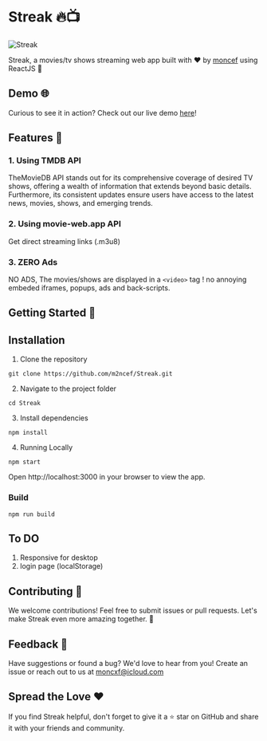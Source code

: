 # Streak 🔥📺
![Streak](https://socialify.git.ci/m2ncef/Streak/image?description=1&font=Inter&language=1&name=1&owner=1&theme=Dark)

Streak, a movies/tv shows streaming web app built with ❤️ by [moncef](https://github.com/m2ncef) using ReactJS 🚀

## Demo 🌐

Curious to see it in action? Check out our live demo [here](https://streaak.netlify.app)!

## Features 🌈

### 1. Using TMDB API
   TheMovieDB API stands out for its comprehensive coverage of desired TV shows, offering a wealth of information that extends beyond basic details. Furthermore, its consistent updates ensure users have access to the latest news, movies, shows, and emerging trends.
### 2. Using movie-web.app API
   Get direct streaming links (.m3u8)
### 3. ZERO Ads
   NO ADS, The movies/shows are displayed in a `<video>` tag ! no annoying embeded iframes, popups, ads and back-scripts.

## Getting Started 🚀

## Installation
1. Clone the repository

```
git clone https://github.com/m2ncef/Streak.git
```

2. Navigate to the project folder

```
cd Streak
```

3. Install dependencies
   
```
npm install
```

4. Running Locally
   
```
npm start
```
   
Open http://localhost:3000 in your browser to view the app.

### Build
```
npm run build
```

## To DO

1. Responsive for desktop
2. login page (localStorage)

## Contributing 🤝
We welcome contributions! Feel free to submit issues or pull requests. Let's make Streak even more amazing together. 🌟

## Feedback 💌
Have suggestions or found a bug? We'd love to hear from you! Create an issue or reach out to us at moncxf@icloud.com

## Spread the Love ❤️
If you find Streak helpful, don't forget to give it a ⭐️ star on GitHub and share it with your friends and community.